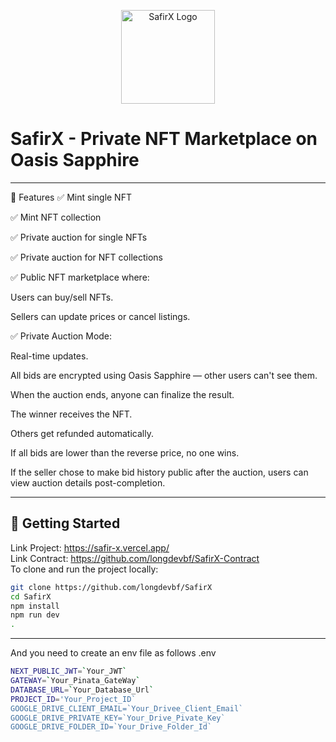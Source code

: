 <p align="center">
  <img src="https://github.com/user-attachments/assets/bfcfdc1a-6a64-4fb1-802a-bae7dbff26b4" alt="SafirX Logo" width="150"/>
</p>


# SafirX - Private NFT Marketplace on Oasis Sapphire

--------
🔧 Features
✅ Mint single NFT

✅ Mint NFT collection

✅ Private auction for single NFTs

✅ Private auction for NFT collections

✅ Public NFT marketplace where:

Users can buy/sell NFTs.

Sellers can update prices or cancel listings.

✅ Private Auction Mode:

Real-time updates.

All bids are encrypted using Oasis Sapphire — other users can't see them.

When the auction ends, anyone can finalize the result.

The winner receives the NFT.

Others get refunded automatically.

If all bids are lower than the reverse price, no one wins.

If the seller chose to make bid history public after the auction, users can view auction details post-completion.

-------

## 🚀 Getting Started
Link Project: https://safir-x.vercel.app/<br>
Link Contract: https://github.com/longdevbf/SafirX-Contract<br>
To clone and run the project locally:

```bash
git clone https://github.com/longdevbf/SafirX
cd SafirX
npm install
npm run dev
.
```
---

And you need to create an env file as follows
.env
```bash
NEXT_PUBLIC_JWT=`Your_JWT`
GATEWAY=`Your_Pinata_GateWay`
DATABASE_URL=`Your_Database_Url`
PROJECT_ID='Your_Project_ID`  
GOOGLE_DRIVE_CLIENT_EMAIL=`Your_Drivee_Client_Email`
GOOGLE_DRIVE_PRIVATE_KEY=`Your_Drive_Pivate_Key`
GOOGLE_DRIVE_FOLDER_ID=`Your_Drive_Folder_Id`
```


